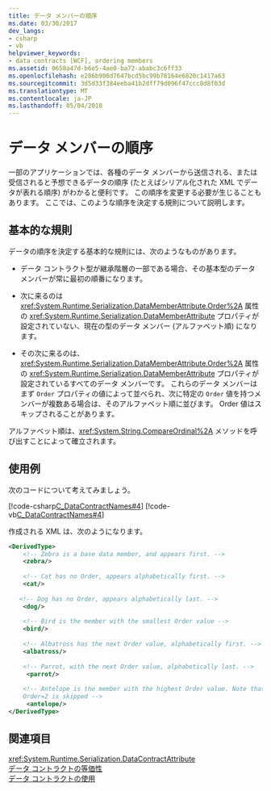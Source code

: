 ```yaml
---
title: データ メンバーの順序
ms.date: 03/30/2017
dev_langs:
- csharp
- vb
helpviewer_keywords:
- data contracts [WCF], ordering members
ms.assetid: 0658a47d-b6e5-4ae0-ba72-ababc3c6ff33
ms.openlocfilehash: e286b900d7647bcd5bc99b78164e6820c1417a63
ms.sourcegitcommit: 3d5d33f384eeba41b2dff79d096f47ccc8d8f03d
ms.translationtype: MT
ms.contentlocale: ja-JP
ms.lasthandoff: 05/04/2018
---
```

# <a name="data-member-order"></a>データ メンバーの順序
一部のアプリケーションでは、各種のデータ メンバーから送信される、または受信されると予想できるデータの順序 (たとえばシリアル化された XML でデータが表れる順序) がわかると便利です。 この順序を変更する必要が生じることもあります。 ここでは、このような順序を決定する規則について説明します。  
  
## <a name="basic-rules"></a>基本的な規則  
 データの順序を決定する基本的な規則には、次のようなものがあります。  
  
-   データ コントラクト型が継承階層の一部である場合、その基本型のデータ メンバーが常に最初の順番になります。  
  
-   次に来るのは <xref:System.Runtime.Serialization.DataMemberAttribute.Order%2A> 属性の <xref:System.Runtime.Serialization.DataMemberAttribute> プロパティが設定されていない、現在の型のデータ メンバー (アルファベット順) になります。  
  
-   その次に来るのは、<xref:System.Runtime.Serialization.DataMemberAttribute.Order%2A> 属性の <xref:System.Runtime.Serialization.DataMemberAttribute> プロパティが設定されているすべてのデータ メンバーです。 これらのデータ メンバーはまず `Order` プロパティの値によって並べられ、次に特定の `Order` 値を持つメンバーが複数ある場合は、そのアルファベット順に並びます。 Order 値はスキップされることがあります。  
  
 アルファベット順は、<xref:System.String.CompareOrdinal%2A> メソッドを呼び出すことによって確立されます。  
  
## <a name="examples"></a>使用例  
 次のコードについて考えてみましょう。  
  
 [!code-csharp[C_DataContractNames#4](../../../../samples/snippets/csharp/VS_Snippets_CFX/c_datacontractnames/cs/source.cs#4)]
 [!code-vb[C_DataContractNames#4](../../../../samples/snippets/visualbasic/VS_Snippets_CFX/c_datacontractnames/vb/source.vb#4)]  
  
 作成される XML は、次のようになります。  
  
```xml  
<DerivedType>  
    <!-- Zebra is a base data member, and appears first. -->  
    <zebra/>   
  
    <!-- Cat has no Order, appears alphabetically first. -->  
    <cat/>  
  
   <!-- Dog has no Order, appears alphabetically last. -->  
    <dog/>   
  
    <!-- Bird is the member with the smallest Order value -->  
    <bird/>  
  
    <!-- Albatross has the next Order value, alphabetically first. -->  
    <albatross/>  
  
    <!-- Parrot, with the next Order value, alphabetically last. -->  
     <parrot/>  
  
    <!-- Antelope is the member with the highest Order value. Note that   
    Order=2 is skipped -->  
     <antelope/>   
</DerivedType>  
```  
  
## <a name="see-also"></a>関連項目  
 <xref:System.Runtime.Serialization.DataContractAttribute>  
 [データ コントラクトの等価性](../../../../docs/framework/wcf/feature-details/data-contract-equivalence.md)  
 [データ コントラクトの使用](../../../../docs/framework/wcf/feature-details/using-data-contracts.md)
